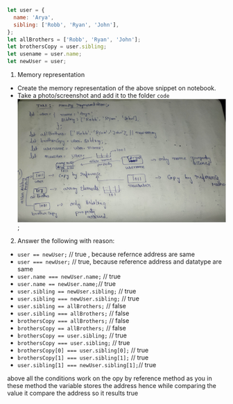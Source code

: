 ```js
let user = {
  name: 'Arya',
  sibling: ['Robb', 'Ryan', 'John'],
};
let allBrothers = ['Robb', 'Ryan', 'John'];
let brothersCopy = user.sibling;
let usename = user.name;
let newUser = user;
```

1. Memory representation

- Create the memory representation of the above snippet on notebook.
- Take a photo/screenshot and add it to the folder `code`
![name](memory.jpg);

<!-- To add this image here use ![name](./hello.jpg) -->

2. Answer the following with reason:

- `user == newUser;` // true , because refernce address are same
- `user === newUser;` // true, because reference address and datatype are same
- `user.name === newUser.name;` // true
- `user.name == newUser.name;`// true
- `user.sibling == newUser.sibling;` // true
- `user.sibling === newUser.sibling;` // true
- `user.sibling == allBrothers;` // false
- `user.sibling === allBrothers;` // false
- `brothersCopy === allBrothers;` // false
- `brothersCopy == allBrothers;` // false
- `brothersCopy == user.sibling;` // true
- `brothersCopy === user.sibling;` // true
- `brothersCopy[0] === user.sibling[0];` // true
- `brothersCopy[1] === user.sibling[1];` // true
- `user.sibling[1] === newUser.sibling[1];`// true

above all the conditions work on the opy by reference method  as you in these method  the variable stores the address hence while comparing the value it compare the address so it results true
